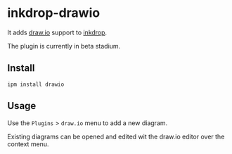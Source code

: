 # inkdrop-drawio

It adds [draw.io](https://github.com/jgraph/drawio) support to [inkdrop](https://inkdrop.app/).

The plugin is currently in beta stadium.

## Install

```
ipm install drawio
```

## Usage

Use the `Plugins` > `draw.io` menu to add a new diagram.

Existing diagrams can be opened and edited wit the draw.io editor over the context menu.
